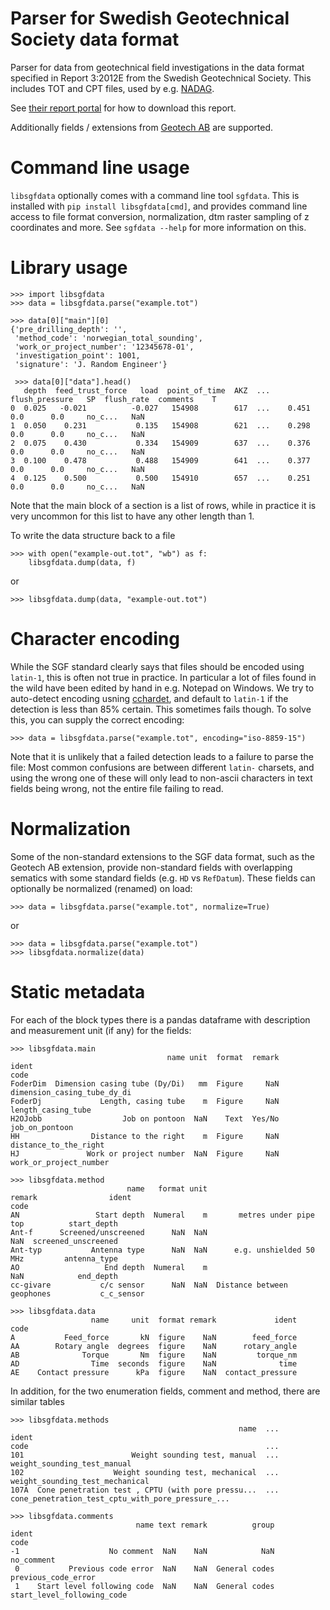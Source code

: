 # Parser for Swedish Geotechnical Society data format

Parser for data from geotechnical field investigations in the data
format specified in Report 3:2012E from the Swedish Geotechnical
Society. This includes TOT and CPT files, used by e.g.
[NADAG](http://geo.ngu.no/kart/nadag/).

See [their report
portal](http://www.sgf.net/web/page.aspx?refid=2678) for how to
download this report.

Additionally fields / extensions from [Geotech
AB](https://static1.squarespace.com/static/565c5cc1e4b05079e4c0fcfb/t/587c984bbf629abac09d265f/1484560476906/6-SWE-CPT-LOG-v5.xx.pdf)
are supported.

# Command line usage

`libsgfdata` optionally comes with a command line tool `sgfdata`. This
is installed with `pip install libsgfdata[cmd]`, and provides command
line access to file format conversion, normalization, dtm raster
sampling of z coordinates and more. See `sgfdata --help` for more
information on this.

# Library usage

    >>> import libsgfdata
    >>> data = libsgfdata.parse("example.tot")
    
    >>> data[0]["main"][0]
    {'pre_drilling_depth': '',
     'method_code': 'norwegian_total_sounding',
     'work_or_project_number': '12345678-01',
     'investigation_point': 1001,
     'signature': 'J. Random Engineer'}
     
     >>> data[0]["data"].head()
       depth  feed_trust_force   load  point_of_time  AKZ  ...  flush_pressure   SP  flush_rate  comments    T
    0  0.025   -0.021          -0.027   154908        617  ...    0.451         0.0      0.0     no_c...   NaN
    1  0.050    0.231           0.135   154908        621  ...    0.298         0.0      0.0     no_c...   NaN
    2  0.075    0.430           0.334   154909        637  ...    0.376         0.0      0.0     no_c...   NaN
    3  0.100    0.478           0.488   154909        641  ...    0.377         0.0      0.0     no_c...   NaN
    4  0.125    0.500           0.500   154910        657  ...    0.251         0.0      0.0     no_c...   NaN

Note that the main block of a section is a list of rows, while in
practice it is very uncommon for this list to have any other length
than 1.

To write the data structure back to a file

    >>> with open("example-out.tot", "wb") as f:
        libsgfdata.dump(data, f)

or

    >>> libsgfdata.dump(data, "example-out.tot")

# Character encoding

While the SGF standard clearly says that files should be encoded using `latin-1`, this is often not true in practice. In particular a lot of files found in the wild have been edited by hand in e.g. Notepad on Windows. We try to auto-detect encoding usning [cchardet](https://github.com/PyYoshi/cChardet), and default to `latin-1` if the detection is less than 85% certain. This sometimes fails though. To solve this, you can supply the correct encoding:

    >>> data = libsgfdata.parse("example.tot", encoding="iso-8859-15")

Note that it is unlikely that a failed detection leads to a failure to parse the file: Most common confusions are between different `latin-` charsets, and using the wrong one of these will only lead to non-ascii characters in text fields being wrong, not the entire file failing to read.

# Normalization

Some of the non-standard extensions to the SGF data format, such as the Geotech AB extension, provide non-standard fields with overlapping sematics with some standard fields (e.g. `HD` vs `RefDatum`). These fields can optionally be normalized (renamed) on load:

    >>> data = libsgfdata.parse("example.tot", normalize=True)

or

    >>> data = libsgfdata.parse("example.tot")
    >>> libsgfdata.normalize(data)

# Static metadata

For each of the block types there is a pandas dataframe with
description and measurement unit (if any) for the fields:

    >>> libsgfdata.main
                                       name unit  format  remark                        ident
    code                                                                                     
    FoderDim  Dimension casing tube (Dy/Di)   mm  Figure     NaN  dimension_casing_tube_dy_di
    FoderDj             Length, casing tube    m  Figure     NaN           length_casing_tube
    H2OJobb                  Job on pontoon  NaN    Text  Yes/No               job_on_pontoon
    HH                Distance to the right    m  Figure     NaN        distance_to_the_right
    HJ               Work or project number  NaN  Figure     NaN       work_or_project_number

    >>> libsgfdata.method
                              name   format unit                      remark                ident
    code                                                                                         
    AN                 Start depth  Numeral    m       metres under pipe top          start_depth
    Ant-f      Screened/unscreened      NaN  NaN                         NaN  screened_unscreened
    Ant-typ           Antenna type      NaN  NaN      e.g. unshielded 50 MHz         antenna_type
    AO                   End depth  Numeral    m                         NaN            end_depth
    cc-givare           c/c sensor      NaN  NaN  Distance between geophones           c_c_sensor

    >>> libsgfdata.data
                      name     unit  format remark             ident
    code                                                            
    A           Feed_force       kN  figure    NaN        feed_force
    AA        Rotary angle  degrees  figure    NaN      rotary_angle
    AB              Torque       Nm  figure    NaN         torque_nm
    AD                Time  seconds  figure    NaN              time
    AE    Contact pressure      kPa  figure    NaN  contact_pressure

In addition, for the two enumeration fields, comment and method, there are similar tables


    >>> libsgfdata.methods
                                                       name  ...                                              ident
    code                                                     ...                                                   
    101                        Weight sounding test, manual  ...                        weight_sounding_test_manual
    102                    Weight sounding test, mechanical  ...                    weight_sounding_test_mechanical
    107A  Cone penetration test , CPTU (with pore pressu...  ...  cone_penetration_test_cptu_with_pore_pressure_...

    >>> libsgfdata.comments
                                name text remark          group                       ident
    code                                                                                   
    -1                    No comment  NaN    NaN            NaN                  no_comment
     0           Previous code error  NaN    NaN  General codes         previous_code_error
     1    Start level following code  NaN    NaN  General codes  start_level_following_code
